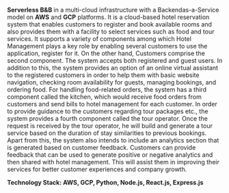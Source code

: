 **Serverless B&B** in a multi-cloud infrastructure with a Backendas-a-Service model on **AWS** and **GCP** platforms. It is a cloud-based hotel reservation system that enables customers to register and book available rooms and also provides them with a facility to select services such as food and tour services. It supports a variety of components among which Hotel Management plays a key role by enabling several customers to use the application, register for it. On the other hand, Customers comprise the second component. The system accepts both registered and guest users. In addition to this, the system provides an option of an online virtual assistant to the registered customers in order to help them with basic website navigation, checking room availability for guests, managing bookings, and ordering food. For handling food-related orders, the system has a third component called the kitchen, which would receive food orders from customers and send bills to hotel management for each customer. In order to provide guidance to the customers regarding tour packages etc., the system provides a fourth component called the tour operator. Once the request is received by the tour operator, he will build and generate a tour service based on the duration of stay similarities to previous bookings. Apart from this, the system also intends to include an analytics section that is generated based on customer feedback. Customers can provide feedback that can be used to generate positive or negative analytics and then shared with hotel management. This will assist them in improving their services for better customer experiences and company growth.

**Technology Stack: AWS, GCP, Python, Node.js, React.js, Express.js**
